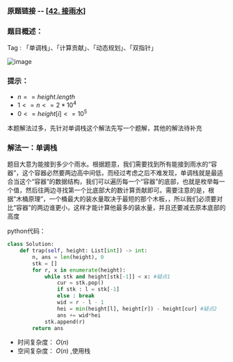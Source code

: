 ### 原题链接 -- [[42. 接雨水](https://leetcode.cn/problems/largest-rectangle-in-histogram/)]

### 题目概述：
Tag : 「单调栈」、「计算贡献」、「动态规划」、「双指针」

![image](https://user-images.githubusercontent.com/99656524/201313235-017b5231-6254-497e-9406-47bf51ea17e3.png)

### 提示：
* $n == height.length$
* $1 <= n <= 2 * 10^4$
* $0 <= height[i] <= 10^5$

本题解法过多，先针对单调栈这个解法先写一个题解，其他的解法待补充

### 解法一：单调栈
题目大意为能接到多少个雨水。根据题意，我们需要找到所有能接到雨水的“容器”，这个容器必然要两边高中间低，而经过考虑之后不难发现，单调栈就是最适合当这个“容器”的数据结构，我们可以遍历每一个“容器”的底部，也就是枚举每一个值，然后往两边寻找第一个比底部大的数计算贡献即可。需要注意的是，根据“木桶原理”，一个桶最大的装水量取决于最短的那个木板，，所以我们必须要对比“容器”的两边谁更小，这样才能计算他最多的装水量，并且还要减去原本底部的高度

python代码：
```py
class Solution:
    def trap(self, height: List[int]) -> int:
        n, ans = len(height), 0
        stk = []
        for r, x in enumerate(height):
            while stk and height[stk[-1]] < x: #疑点1
                cur = stk.pop()
                if stk : l = stk[-1]
                else : break
                wid = r - l - 1
                hei = min(height[l], height[r]) - height[cur] #疑点2
                ans += wid*hei
            stk.append(r)
        return ans

```
* 时间复杂度： $O(n)$
* 空间复杂度： $O(n)$ ,使用栈
